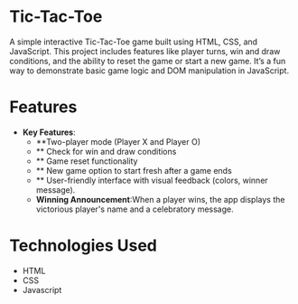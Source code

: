 # Tic-Tac-Toe
A simple interactive Tic-Tac-Toe game built using HTML, CSS, and JavaScript. This project includes features like player turns, win and draw conditions, and the ability to reset the game or start a new game. It’s a fun way to demonstrate basic game logic and DOM manipulation in JavaScript.

# Features
- **Key Features**:
  -  **Two-player mode (Player X and Player O)
  -  ** Check for win and draw conditions
  -  ** Game reset functionality
  - ** New game option to start fresh after a game ends
  - ** User-friendly interface with visual feedback (colors, winner message).
  - **Winning Announcement**:When a player wins, the app displays the victorious player's name and a celebratory message.
# Technologies Used
- HTML
- CSS
- Javascript

